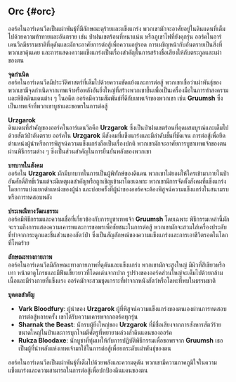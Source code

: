 ## **Orc** {#orc}

ออร์คในอาร์เดนวีลเป็นเผ่าพันธุ์ที่มีลักษณะดุร้ายและแข็งแกร่ง พวกเขามักจะอาศัยอยู่ในดินแดนที่เต็มไปด้วยความท้าทายและอันตราย เช่น ป่าฝนเขตร้อนที่หนาแน่น หรือภูเขาไฟที่ยังคุกรุ่น ออร์คในอาร์เดนวีลมีธรรมชาติที่ดุดันและมักจะอาศัยการต่อสู้เพื่อความอยู่รอด การเผชิญหน้ากับอันตรายเป็นสิ่งที่พวกเขาคุ้นเคย และการแสดงความแข็งแกร่งเป็นเรื่องสำคัญในการสร้างชื่อเสียงให้กับตระกูลและเผ่าของตน

**จุดกำเนิด**  
ออร์คในอาร์เดนวีลมีประวัติศาสตร์ที่เต็มไปด้วยความขัดแย้งและการต่อสู้ พวกเขาเชื่อว่าเผ่าพันธุ์ของพวกเขามีจุดกำเนิดจากเทพเจ้าหรือพลังอันยิ่งใหญ่ที่สร้างพวกเขาขึ้นเพื่อเป็นเครื่องมือในการทำสงครามและพิชิตดินแดนต่าง ๆ ในอดีต ออร์คมีความสัมพันธ์ที่ดีกับเทพเจ้าของพวกเขา เช่น **Gruumsh** ซึ่งเป็นเทพเจ้าที่พวกเขาบูชาและขอพรในการต่อสู้

**Urzgarok**  
ดินแดนที่สำคัญของออร์คในอาร์เดนวีลคือ **Urzgarok** ซึ่งเป็นป่าฝนเขตร้อนที่อุดมสมบูรณ์และเต็มไปด้วยสัตว์ป่าอันตราย ออร์คใน **Urzgarok** มีสังคมที่แข็งแกร่งและมีลำดับชั้นที่ชัดเจน การต่อสู้เพื่อยึดตำแหน่งผู้นำหรือการพิสูจน์ความแข็งแกร่งถือเป็นเรื่องปกติ พวกเขามักจะอาศัยการบูชาเทพเจ้าของตนผ่านพิธีกรรมต่าง ๆ ซึ่งเป็นส่วนสำคัญในการยืนยันพลังของพวกเขา

**บทบาทในสังคม**  
ออร์คใน **Urzgarok** มักมีบทบาทในการเป็นผู้พิทักษ์ของดิแดน พวกเขาไม่ยอมให้ใครเข้ามาภายในป่าอันศักดิ์สิทธิ์เว้นแต่จะมีเหตุผลสำคัญหรือถูกเชิญเข้ามาโดยเฉพาะ พวกเขามีการจัดตั้งสังคมที่แข็งแกร่งโดยการแบ่งแยกตำแหน่งของผู้นำ และบ่อยครั้งที่ผู้นำของออร์คจะต้องพิสูจน์ความแข็งแกร่งในสนามรบหรือการทดสอบพลัง

**ประเพณีทางวัฒนธรรม**  
ออร์คมีพิธีกรรมและความเชื่อที่เกี่ยวข้องกับการบูชาเทพเจ้า **Gruumsh** โดยเฉพาะ พิธีกรรมเหล่านี้มักจะรวมถึงการแสดงความเคารพและการขอพรเพื่อชัยชนะในการต่อสู้ พวกเขามักจะสวมใส่เครื่องประดับที่ทำจากกระดูกและชิ้นส่วนของสัตว์ป่า ซึ่งเป็นสัญลักษณ์ของความแข็งแกร่งและการเอาชีวิตรอดในโลกที่โหดร้าย

**ลักษณะทางกายภาพ**  
ออร์คในอาร์เดนวีลมีลักษณะทางกายภาพที่ดุดันและแข็งแกร่ง พวกเขามักจะสูงใหญ่ มีผิวที่สีเขียวหรือเทา หน้าตาดูโกรธและมีฟันเขี้ยวยาวที่โดดเด่นจากปาก รูปร่างของออร์คส่วนใหญ่จะเต็มไปด้วยกล้ามเนื้อและมีร่างกายที่แข็งแรง ออร์คมักจะสวมชุดเกราะที่ทำจากหนังสัตว์หรือโลหะที่พบในธรรมชาติ

**บุคคลสำคัญ**

* **Vark Bloodfury**: ผู้นำของ **Urzgarok** ผู้ที่พิสูจน์ความแข็งแกร่งของตนเองผ่านการทดสอบการต่อสู้หลายครั้ง เขาได้รับความเคารพจากออร์คทุกรุ่น  
* **Sharnak the Beast**: นักรบผู้ยิ่งใหญ่ของ **Urzgarok** ที่มีชื่อเสียงจากการสังหารสัตว์ร้ายขนาดใหญ่ในป่าและการบุกโจมตีศัตรูที่พยายามล่วงล้ำดินแดนของออร์ค  
* **Rukza Bloodaxe**: นักบูชาที่ทุ่มเทให้กับการปฏิบัติพิธีกรรมเพื่อขอพรจาก **Gruumsh** เธอเป็นผู้ที่นำพลังแห่งเทพเจ้ามาใช้ในการต่อสู้เพื่อยกระดับเผ่าพันธุ์ของตน

ออร์คในอาร์เดนวีลเป็นเผ่าพันธุ์ที่เต็มไปด้วยพลังและความดุดัน พวกเขามีความภาคภูมิใจในความแข็งแกร่งและความสามารถในการต่อสู้เพื่อปกป้องดินแดนของตน